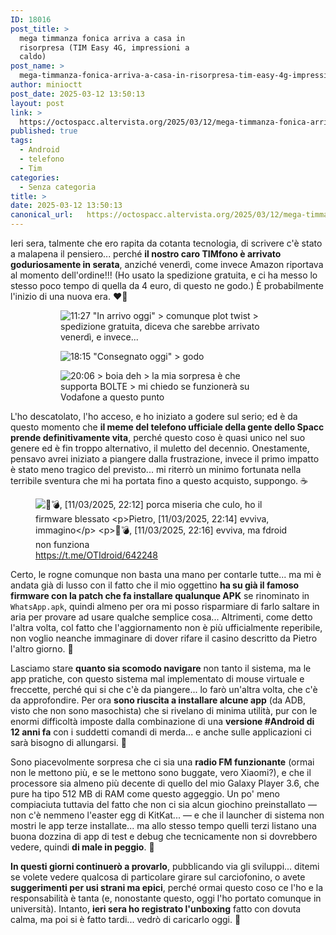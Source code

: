 ```yaml
---
ID: 18016
post_title: >
  mega timmanza fonica arriva a casa in
  risorpresa (TIM Easy 4G, impressioni a
  caldo)
post_name: >
  mega-timmanza-fonica-arriva-a-casa-in-risorpresa-tim-easy-4g-impressioni-a-caldo
author: minioctt
post_date: 2025-03-12 13:50:13
layout: post
link: >
  https://octospacc.altervista.org/2025/03/12/mega-timmanza-fonica-arriva-a-casa-in-risorpresa-tim-easy-4g-impressioni-a-caldo/
published: true
tags:
  - Android
  - telefono
  - Tim
categories:
  - Senza categoria
title: >
date: 2025-03-12 13:50:13
canonical_url:   https://octospacc.altervista.org/2025/03/12/mega-timmanza-fonica-arriva-a-casa-in-risorpresa-tim-easy-4g-impressioni-a-caldo/
---
```

<!-- wp:paragraph -->
<p>Ieri sera, talmente che ero rapita da cotanta tecnologia, di scrivere c'è stato a malapena il pensiero... perché <strong>il nostro caro TIMfono è arrivato goduriosamente in serata</strong>, anziché venerdì, come invece Amazon riportava al momento dell'ordine!!! (Ho usato la spedizione gratuita, e ci ha messo lo stesso poco tempo di quella da 4 euro, di questo ne godo.) È probabilmente l'inizio di una nuova era. ❤️‍🔥</p>
<!-- /wp:paragraph -->

<!-- wp:gallery {"imageCrop":false,"linkTo":"none"} -->
<figure class="wp-block-gallery has-nested-images columns-default"><!-- wp:image {"id":18025,"linkDestination":"none"} -->
<figure class="wp-block-image"><img src="{{site.cdnurl}}/assets/uploads/2025/03/wp-17417714083538990813117065552082.jpg" alt="11:27
&quot;In arrivo oggi&quot;
&gt; comunque plot twist
&gt; spedizione gratuita, diceva che sarebbe arrivato venerdì, e invece..." class="wp-image-18025"/></figure>
<!-- /wp:image -->

<!-- wp:image {"id":18026,"linkDestination":"none"} -->
<figure class="wp-block-image"><img src="{{site.cdnurl}}/assets/uploads/2025/03/wp-17417714084457431946827559964494.jpg" alt="18:15
&quot;Consegnato oggi&quot;
&gt; godo" class="wp-image-18026"/></figure>
<!-- /wp:image -->

<!-- wp:image {"id":18027,"linkDestination":"none"} -->
<figure class="wp-block-image"><img src="{{site.cdnurl}}/assets/uploads/2025/03/wp-17417714084883753532868531762524.jpg" alt="20:06
&gt; boia deh
&gt; la mia sorpresa è che supporta BOLTE
&gt; mi chiedo se funzionerà su Vodafone a questo punto" class="wp-image-18027"/></figure>
<!-- /wp:image --></figure>
<!-- /wp:gallery -->

<!-- wp:paragraph -->
<p>L'ho descatolato, l'ho acceso, e ho iniziato a godere sul serio; ed è da questo momento che <strong>il meme del telefono ufficiale della gente dello Spacc prende definitivamente vita</strong>, perché questo coso è quasi unico nel suo genere ed è fin troppo alternativo, il muletto del decennio. Onestamente, pensavo avrei iniziato a piangere dalla frustrazione, invece il primo impatto è stato meno tragico del previsto... mi riterrò un minimo fortunata nella terribile sventura che mi ha portata fino a questo acquisto, suppongo. ☕️</p>
<!-- /wp:paragraph -->

<!-- wp:image {"id":18029,"sizeSlug":"large","linkDestination":"none"} -->
<figure class="wp-block-image size-large"><img src="{{site.cdnurl}}/assets/uploads/2025/03/screenshot_20250312_121134_telegram-x3995013767513525877-683x1440.jpg" alt="💖💣, [11/03/2025, 22:12]
porca miseria che culo, ho il firmware blessato

Pietro, [11/03/2025, 22:14]
evviva, immagino

💖💣, [11/03/2025, 22:16]
evviva, ma fdroid non funziona
&quot;F-Droid si è bloccato&quot;
se non crasha da errore a scaricare gli index, quindi pazienza, ora cerco un launcher dal PC" class="wp-image-18029"/><figcaption class="wp-element-caption"><a href="https://t.me/OTIdroid/642248">https://t.me/OTIdroid/642248</a></figcaption></figure>
<!-- /wp:image -->

<!-- wp:paragraph -->
<p>Certo, le rogne comunque non basta una mano per contarle tutte... ma mi è andata già di lusso con il fatto che il mio oggettino <strong>ha su già il famoso firmware con la patch che fa installare qualunque APK</strong> se rinominato in <code>WhatsApp.apk</code>, quindi almeno per ora mi posso risparmiare di farlo saltare in aria per provare ad usare qualche semplice cosa... Altrimenti, come detto l'altra volta, col fatto che l'aggiornamento non è più ufficialmente reperibile, non voglio neanche immaginare di dover rifare il casino descritto da Pietro l'altro giorno. 🕋</p>
<!-- /wp:paragraph -->

<!-- wp:paragraph -->
<p>Lasciamo stare <strong>quanto sia scomodo navigare</strong> non tanto il sistema, ma le app pratiche, con questo sistema mal implementato di mouse virtuale e freccette, perché qui si che c'è da piangere... lo farò un'altra volta, che c'è da approfondire. Per ora <strong>sono riuscita a installare alcune app</strong> (da ADB, visto che non sono masochista) che si rivelano di minima utilità, pur con le enormi difficoltà imposte dalla combinazione di una <strong>versione #Android di 12 anni fa</strong> con i suddetti comandi di merda... e anche sulle applicazioni ci sarà bisogno di allungarsi. 🎳</p>
<!-- /wp:paragraph -->

<!-- wp:paragraph -->
<p>Sono piacevolmente sorpresa che ci sia una <strong>radio FM funzionante</strong> (ormai non le mettono più, e se le mettono sono buggate, vero Xiaomi?), e che il processore sia almeno più decente di quello del mio Galaxy Player 3.6, che pure ha tipo 512 MB di RAM come questo aggeggio. Un po' meno compiaciuta tuttavia del fatto che non ci sia alcun giochino preinstallato — non c'è nemmeno l'easter egg di KitKat... — e che il launcher di sistema non mostri le app terze installate... ma allo stesso tempo quelli terzi listano una buona dozzina di app di test e debug che tecnicamente non si dovrebbero vedere, quindi <strong>di male in peggio</strong>. 🧮</p>
<!-- /wp:paragraph -->

<!-- wp:paragraph -->
<p><strong>In questi giorni continuerò a provarlo</strong>, pubblicando via gli sviluppi... ditemi se volete vedere qualcosa di particolare girare sul carciofonino, o avete <strong>suggerimenti per usi strani ma epici</strong>, perché ormai questo coso ce l'ho e la responsabilità è tanta (e, nonostante questo, oggi l'ho portato comunque in università). Intanto, <strong>ieri sera ho registrato l'unboxing</strong> fatto con dovuta calma, ma poi si è fatto tardi... vedrò di caricarlo oggi. 👻</p>
<!-- /wp:paragraph -->